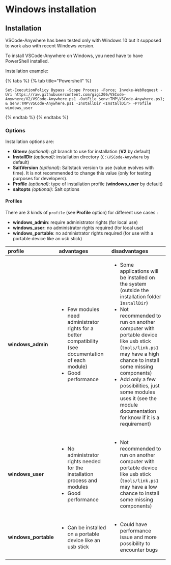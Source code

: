 # Windows installation

## Installation

VSCode-Anywhere has been tested only with Windows 10 but it supposed to work also with recent Windows version.

To install VSCode-Anywhere on Windows, you need have to have PowerShell installed.

Installation example:

{% tabs %}
{% tab title="Powershell" %}
```text
Set-ExecutionPolicy Bypass -Scope Process -Force; Invoke-WebRequest -Uri https://raw.githubusercontent.com/gigi206/VSCode-Anywhere/V2/VSCode-Anywhere.ps1 -OutFile $env:TMP\VSCode-Anywhere.ps1; & $env:TMP\VSCode-Anywhere.ps1 -InstallDir <InstallDir> -Profile windows_user
```
{% endtab %}
{% endtabs %}

### Options

Installation options are:

* **Gitenv** _\(optional\)_: git branch to use for installation \(**V2** by default\)
* **InstallDir** _\(optional\)_: installation directory \(`C:\VSCode-Anywhere` by default\)
* **SaltVersion** _\(optional\)_: Saltstack version to use \(value evolves with time\). It is not recommended to change this value \(only for testing purposes for developers\).
* **Profile** _\(optional\)_: type of installation profile \(**windows\_user** by default\)
* **saltopts** _\(optional\)_: Salt options

#### Profiles

There are 3 kinds of `profile` \(see **Profile** option\) for different use cases :

* **windows\_admin**: require administrator rights \(for local use\)
* **windows\_user**: no administrator rights required \(for local use\)
* **windows\_portable**: no administrator rights required \(for use with a portable device like an usb stick\)

<table>
  <thead>
    <tr>
      <th style="text-align:left"><b>profile</b>
      </th>
      <th style="text-align:left"><b>advantages</b>
      </th>
      <th style="text-align:left"><b>disadvantages</b>
      </th>
    </tr>
  </thead>
  <tbody>
    <tr>
      <td style="text-align:left"><b>windows_admin</b>
      </td>
      <td style="text-align:left">
        <ul>
          <li>Few modules need administrator rights for a better compatibility (see
            documentation of each module)</li>
          <li>Good performance</li>
        </ul>
      </td>
      <td style="text-align:left">
        <ul>
          <li>Some applications will be installed on the system (outside the installation
            folder <code>InstallDir</code>)</li>
          <li>Not recommended to run on another computer with portable device like usb
            stick (<code>tools/link.ps1</code> may have a high chance to install some
            missing components)</li>
          <li>Add only a few possibilities, just some modules uses it (see the module
            documentation for know if it is a requirement)</li>
        </ul>
      </td>
    </tr>
    <tr>
      <td style="text-align:left"><b>windows_user</b>
      </td>
      <td style="text-align:left">
        <ul>
          <li>No administrator rights needed for the installation process and modules</li>
          <li>Good performance</li>
        </ul>
      </td>
      <td style="text-align:left">
        <ul>
          <li>Not recommended to run on another computer with portable device like usb
            stick (<code>tools/link.ps1</code> may have a low chance to install some
            missing components)</li>
        </ul>
      </td>
    </tr>
    <tr>
      <td style="text-align:left"><b>windows_portable</b>
      </td>
      <td style="text-align:left">
        <ul>
          <li>Can be installed on a portable device like an usb stick</li>
        </ul>
      </td>
      <td style="text-align:left">
        <ul>
          <li>Could have performance issue and more possibility to encounter bugs</li>
        </ul>
      </td>
    </tr>
  </tbody>
</table>